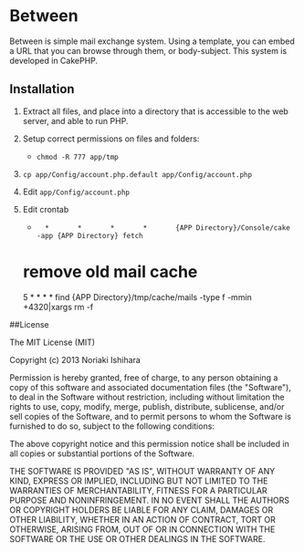 # Between #

Between is simple mail exchange system.
Using a template, you can embed a URL that you can browse through them, or body-subject.
This system is developed in CakePHP.

## Installation ##

1. Extract all files, and place into a directory that is accessible to the web server, and able to run PHP.
2. Setup correct permissions on files and folders:
	* `chmod -R 777 app/tmp`
3. `cp app/Config/account.php.default app/Config/account.php` 
4. Edit `app/Config/account.php`
5. Edit crontab

	*       *       *       *       *       {APP Directory}/Console/cake -app {APP Directory} fetch
	# remove old mail cache
	5       *       *       *       *       find {APP Directory}/tmp/cache/mails -type f -mmin +4320|xargs rm -f

##License

The MIT License (MIT)

Copyright (c) 2013 Noriaki Ishihara

Permission is hereby granted, free of charge, to any person obtaining a copy of this software and associated documentation files (the "Software"), to deal in the Software without restriction, including without limitation the rights to use, copy, modify, merge, publish, distribute, sublicense, and/or sell copies of the Software, and to permit persons to whom the Software is furnished to do so, subject to the following conditions:

The above copyright notice and this permission notice shall be included in all copies or substantial portions of the Software.

THE SOFTWARE IS PROVIDED "AS IS", WITHOUT WARRANTY OF ANY KIND, EXPRESS OR IMPLIED, INCLUDING BUT NOT LIMITED TO THE WARRANTIES OF MERCHANTABILITY, FITNESS FOR A PARTICULAR PURPOSE AND NONINFRINGEMENT. IN NO EVENT SHALL THE AUTHORS OR COPYRIGHT HOLDERS BE LIABLE FOR ANY CLAIM, DAMAGES OR OTHER LIABILITY, WHETHER IN AN ACTION OF CONTRACT, TORT OR OTHERWISE, ARISING FROM, OUT OF OR IN CONNECTION WITH THE SOFTWARE OR THE USE OR OTHER DEALINGS IN THE SOFTWARE.

